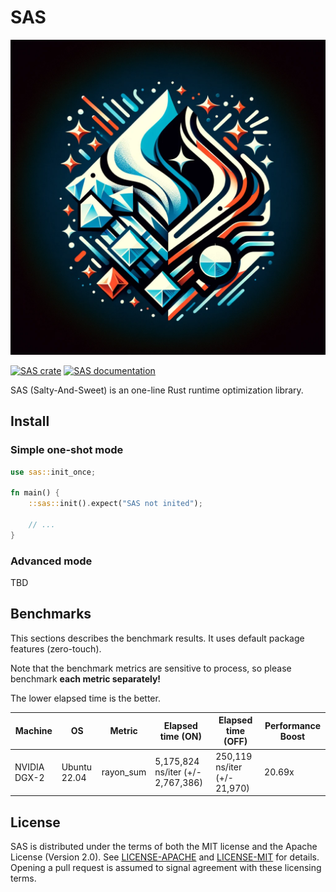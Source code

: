 # SAS

[![SAS logo](assets/logo.webp)](https://crates.io/crates/sas)

[![SAS crate](https://img.shields.io/crates/v/sas.svg)](https://crates.io/crates/sas)
[![SAS documentation](https://docs.rs/sas/badge.svg)](https://docs.rs/sas)

SAS (Salty-And-Sweet) is an one-line Rust runtime optimization library.

## Install

### Simple one-shot mode

```rust
use sas::init_once;

fn main() {
    ::sas::init().expect("SAS not inited");

    // ...
}
```

### Advanced mode

TBD

## Benchmarks

This sections describes the benchmark results. It uses default package features (zero-touch).

Note that the benchmark metrics are sensitive to process, so please benchmark **each metric separately!**

The lower elapsed time is the better.

| Machine      | OS           | Metric    | Elapsed time (ON)                 | Elapsed time (OFF)           | Performance Boost |
| ------------ | ------------ | --------- | --------------------------------- | ---------------------------- | ----------------- |
| NVIDIA DGX-2 | Ubuntu 22.04 | rayon_sum | 5,175,824 ns/iter (+/- 2,767,386) | 250,119 ns/iter (+/- 21,970) | 20.69x            |

## License

SAS is distributed under the terms of both the MIT license and the
Apache License (Version 2.0). See [LICENSE-APACHE](LICENSE-APACHE) and
[LICENSE-MIT](LICENSE-MIT) for details. Opening a pull request is
assumed to signal agreement with these licensing terms.
